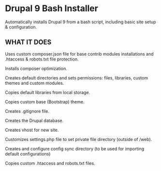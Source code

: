 # Drupal 9 Bash Installer

Automatically installs Drupal 9 from a bash script, including basic site setup & configuration.

## WHAT IT DOES


Uses custom composer.json file for base contrib modules installations and .htaccess & robots.txt file protection.

Installs composer optimization.

Creates default directories and sets permissions: files, libraries, custom themes and custom modules.

Copies default libraries from local storage.

Copies custom base (Bootstrap) theme.

Creates .gitignore file.

Creates the Drupal database.

Creates vhost for new site.

Customizes settings.php file to set private file directory (outside of /web).

Creates and configure config sync directory (to be used for importing default configurations)

Copies custom .htaccess and robots.txt files.


